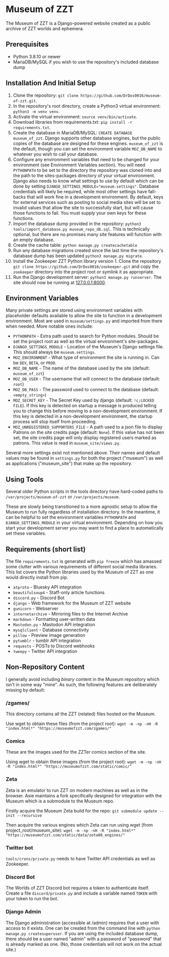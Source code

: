 # Museum of ZZT

The Museum of ZZT is a Django-powered website created as a public archive of ZZT worlds and ephemera.

## Prerequisites

* Python 3.8.10 or newer
* MariaDB/MySQL if you wish to use the repository's included database dump

## Installation And Initial Setup

1. Clone the repository: `git clone https://github.com/DrDos0016/museum-of-zzt.git`.
2. In the repository's root directory, create a Python3 virtual environment: `python3 -m venv venv`.
3. Activate the virtual environment: `source venv/bin/activate`.
4. Download libraries from requirements.txt: `pip install -r requirements.txt`.
5. Create the database in MariaDB/MySQL: `CREATE DATABASE museum_of_zzt`. Django supports other database engines, but the public copies of the database are designed for these engines. `museum_of_zzt` is the default, though you can set the environment variable `MOZ_DB_NAME` to whatever you wish to call your database.
6. Configure any environment variables that need to be changed for your environment (see Environment Variables section). You will need `PYTHONPATH` to be set to the directory the repository was cloned into and the path to the sites-packages directory of your virtual environment. Django also needs to know what settings to use by default which can be done by setting `DJANGO_SETTINGS_MODULE="museum.settings"`. Database credentials will likely be required, while most other settings have fall-backs that will work fine in a development environment. By default, keys for external services such as posting to social media sites will be set to invalid values that allow the site to successfully start, but will cause those functions to fail. You must supply your own keys for these functions.
7. Import the database dump provided in the repository: `python3 tools/import_database.py museum_repo_db.sql`. This is technically optional, but there are no promises many site features will function with an empty database.
8. Create the cache table: `python manage.py createcachetable`
9. Run any database migrations created since the last time the repository's database dump has been updated `python3 manage.py migrate`.
10. Install the Zookeeper ZZT Python library version 1. Clone the repository `git clone https://github.com/DrDos0016/zookeeper.git` and copy the `zookeeper` directory into the project root or symlink it as appropriate.
11. Run the Django development server: `python3 manage.py runserver`. The site should now be running at [127.0.0.1:8000](http://127.0.0.1:8000).

## Environment Variables

Many private settings are stored using environment variables with placeholder defaults available to allow the site to function in a development environment. Most are used in `museum/settings.py` and imported from there when needed. More notable ones include:

* `PYTHONPATH` - Extra path used to search for Python modules. Should be set the project root as well as the virtual environment's site-packages.
* `DJANGO_SETTINGS_MODULE` - Location of the Museum's Django settings file. This should always be `museum.settings`.
* `MOZ_ENVIRONMENT` - What type of environment the site is running in. Can be `DEV`, `BETA`, or `PROD`.
* `MOZ_DB_NAME` - The name of the database used by the site (default: `museum_of_zzt`)
* `MOZ_DB_USER` - The username that will connect to the database (default: `root`)
* `MOZ_DB_PASS` - The password used to connect to the database (default: `<empty_string>`)
* `MOZ_SECRET_KEY` - The Secret Key used by django (default: `!c;LOCKED FILE`). If this key is detected on startup a message is produced telling you to change this before moving to a non-development environment. If this key is detected in a non-development environment, the startup process will stop itself from proceeding.
* `MOZ_UNREGISTERED_SUPPORTERS_FILE` - A path used to a json file to display Patrons on the site credits page (default: `None`). If this value has not been set, the site credits page will only display registered users marked as patrons. This value is read in `museum_site/views.py`.

Several more settings exist not mentioned above. Their names and default values may be found in `settings.py` for both the project ("museum") as well as applications ("museum_site") that make up the repository.

## Using Tools

Several older Python scripts in the tools directory have hard-coded paths to `/var/projects/museum-of-zzt` or `/var/projects/museum`.

These are slowly being transitioned to a more agnostic setup to allow the Museum to run fully regardless of installation directory. In the meantime, it can be helpful to set the environment variables `PYTHONPATH` and `DJANGO_SETTINGS_MODULE` in your virtual environment. Depending on how you start your development server you may want to find a place to automatically set these variables.

## Requirements (short list)

The file `requirements.txt` is generated with `pip freeze` which has amassed some clutter with various requirements of different social media libraries. This list covers the Python libraries used by the Museum of ZZT as one would directly install from pip.

* `atproto` - Bluesky API integration
* `beautifulsoup4` - Staff-only article functions
* `discord.py` - Discord Bot
* `django` - Web framework for the Museum of ZZT website
* `gunicorn` - Webserver
* `internetarchive` - Mirroring files to the Internet Archive
* `markdown` - Formatting user-written data
* `Mastodon.py` - Mastodon API integration
* `mysqlclient` - Database connectivity
* `pillow` - Preview image generation
* `pytumblr` - tumblr API integration
* `requests` - POSTs to Discord webhooks
* `tweepy` - Twitter API integration

## Non-Repository Content

I generally avoid including *binary* content in the Museum repository which isn't in some way "mine". As such, the following features are deliberately missing by default:

### /zgames/

This directory contains all the ZZT (related) files hosted on the Museum.

Use wget to obtain these files (from the project root): `wget -m -np -nH -R "index.html*" "https://museumofzzt.com/zgames/"`

### Comics

These are the images used for the ZZTer comics section of the site.

Using wget to obtain these images (from the project root): `wget -m -np -nH -R "index.html*" "https://museumofzzt.com/static/comic/"`

### Zeta

Zeta is an emulator to run ZZT on modern machines as well as in the browser. Asie maintains a fork specifically designed for integration with the Museum which is a submodule to the Museum repo.

Firstly acquire the Museum Zeta build for the repo: `git submodule update --init --recursive`

Then acquire the various engines which Zeta can run using wget (from project_root/museum_site): `wget -m -np -nH -R "index.html*" "https://museumofzzt.com/static/data/zeta86_engines/"`

### Twitter bot

`tools/crons/private.py` needs to have Twitter API credentials as well as Zookeeper.

### Discord Bot

The Worlds of ZZT Discord bot requires a token to authenticate itself. Create a file `discord/private.py` and include a variable named `TOKEN` with your token to run the bot.

### Django Admin

The Django administration (accessible at /admin) requires that a user with access to it exists. One can be created from the command line with `python manage.py createsuperuser`. If you are using the included database dump, there should be a user named "admin" with a password of "password" that is already marked as one. (No, those credentials will not work on the actual site.)
